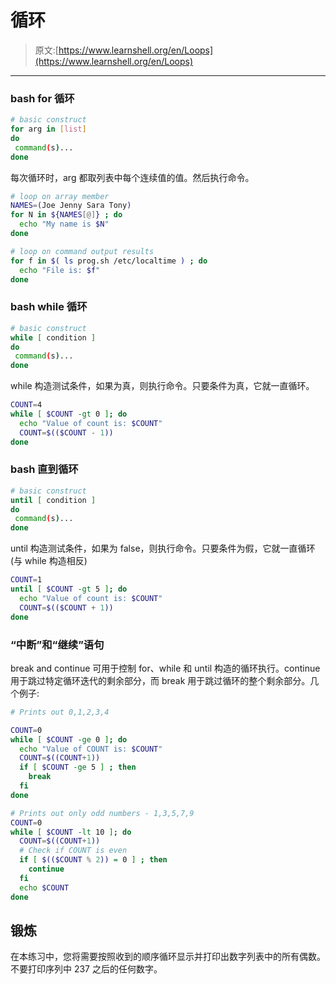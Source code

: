 # 循环

> 原文:[https://www.learnshell.org/en/Loops](https://www.learnshell.org/en/Loops)

* * *

### bash for 循环

```sh
# basic construct
for arg in [list]
do
 command(s)...
done 
```

每次循环时，arg 都取列表中每个连续值的值。然后执行命令。

```sh
# loop on array member
NAMES=(Joe Jenny Sara Tony)
for N in ${NAMES[@]} ; do
  echo "My name is $N"
done

# loop on command output results
for f in $( ls prog.sh /etc/localtime ) ; do
  echo "File is: $f"
done 
```

### bash while 循环

```sh
# basic construct
while [ condition ]
do
 command(s)...
done 
```

while 构造测试条件，如果为真，则执行命令。只要条件为真，它就一直循环。

```sh
COUNT=4
while [ $COUNT -gt 0 ]; do
  echo "Value of count is: $COUNT"
  COUNT=$(($COUNT - 1))
done 
```

### bash 直到循环

```sh
# basic construct
until [ condition ]
do
 command(s)...
done 
```

until 构造测试条件，如果为 false，则执行命令。只要条件为假，它就一直循环(与 while 构造相反)

```sh
COUNT=1
until [ $COUNT -gt 5 ]; do
  echo "Value of count is: $COUNT"
  COUNT=$(($COUNT + 1))
done 
```

### “中断”和“继续”语句

break and continue 可用于控制 for、while 和 until 构造的循环执行。continue 用于跳过特定循环迭代的剩余部分，而 break 用于跳过循环的整个剩余部分。几个例子:

```sh
# Prints out 0,1,2,3,4

COUNT=0
while [ $COUNT -ge 0 ]; do
  echo "Value of COUNT is: $COUNT"
  COUNT=$((COUNT+1))
  if [ $COUNT -ge 5 ] ; then
    break
  fi
done

# Prints out only odd numbers - 1,3,5,7,9
COUNT=0
while [ $COUNT -lt 10 ]; do
  COUNT=$((COUNT+1))
  # Check if COUNT is even
  if [ $(($COUNT % 2)) = 0 ] ; then
    continue
  fi
  echo $COUNT
done 
```

## 锻炼

在本练习中，您将需要按照收到的顺序循环显示并打印出数字列表中的所有偶数。不要打印序列中 237 之后的任何数字。